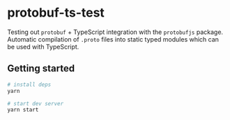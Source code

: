 # protobuf-ts-test

Testing out `protobuf` + TypeScript integration with the `protobufjs` package. 
Automatic compilation of `.proto` files into static typed modules which can be used with TypeScript.

## Getting started
```sh
# install deps
yarn

# start dev server
yarn start
```